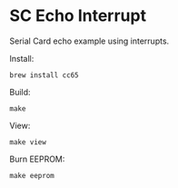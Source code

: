 SC Echo Interrupt
=================

Serial Card echo example using interrupts.

Install:

    brew install cc65

Build:

    make

View:

    make view

Burn EEPROM:

    make eeprom

